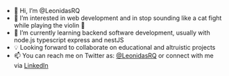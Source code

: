- 👋 Hi, I’m @LeonidasRQ
- 👀 I’m interested in web development and in stop sounding like a cat fight while playing the violin 🎻 
- 🌱 I’m currently learning backend software development, usually with node.js typescript express and nestJS
- 💡 Looking forward to collaborate on educational and altruistic projects  
- 📫 You can reach me on Twitter as: [@LeonidasRQ](https://twitter.com/LeonidasRQ) or connect with me via [LinkedIn](https://www.linkedin.com/in/leonidasrq/)  

<!---
LeonidasRQ/LeonidasRQ is a ✨ special ✨ repository because its `README.md` (this file) appears on your GitHub profile.
You can click the Preview link to take a look at your changes.
--->
